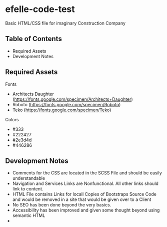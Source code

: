 # efelle-code-test
Basic HTML/CSS file for imaginary Construction Company

## Table of Contents
* Required Assets
* Development Notes

## Required Assets
Fonts
- Architects Daughter (https://fonts.google.com/specimen/Architects+Daughter)
- Roboto (https://fonts.google.com/specimen/Roboto)
- Teko (https://fonts.google.com/specimen/Teko)

Colors
- #333
- #222427
- #2e3d4d
- #446286

## Development Notes
* Comments for the CSS are located in the SCSS File and should be easily understandable
* Navigation and Services Links are Nonfunctional. All other links should link to content. 
* HTML File contains Links for locall Copies of Bootstraps Source Code and would be removed in a site that would be given over to a Client
* No SEO has been done beyond the very basics. 
* Accessibility has been improved and given some thought beyond using semantic HTML
* 
